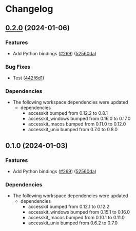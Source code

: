 # Changelog

## [0.2.0](https://github.com/DataTriny/accesskit/compare/accesskit_python-v0.1.0...accesskit_python-v0.2.0) (2024-01-06)


### Features

* Add Python bindings ([#269](https://github.com/DataTriny/accesskit/issues/269)) ([52560da](https://github.com/DataTriny/accesskit/commit/52560da1c1480f1a37a27906b24b518a5fa03249))


### Bug Fixes

* Test ([442f6d1](https://github.com/DataTriny/accesskit/commit/442f6d1d120b5d6090caf1b7909446802a66fe1c))


### Dependencies

* The following workspace dependencies were updated
  * dependencies
    * accesskit bumped from 0.12.2 to 0.8.1
    * accesskit_windows bumped from 0.16.0 to 0.17.0
    * accesskit_macos bumped from 0.11.0 to 0.12.0
    * accesskit_unix bumped from 0.7.0 to 0.8.0

## 0.1.0 (2024-01-03)


### Features

* Add Python bindings ([#269](https://github.com/AccessKit/accesskit/issues/269)) ([52560da](https://github.com/AccessKit/accesskit/commit/52560da1c1480f1a37a27906b24b518a5fa03249))


### Dependencies

* The following workspace dependencies were updated
  * dependencies
    * accesskit bumped from 0.12.1 to 0.12.2
    * accesskit_windows bumped from 0.15.1 to 0.16.0
    * accesskit_macos bumped from 0.10.1 to 0.11.0
    * accesskit_unix bumped from 0.6.2 to 0.7.0
